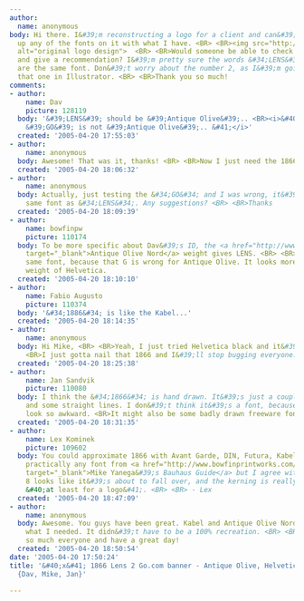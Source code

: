 ```yaml
---
author:
  name: anonymous
body: Hi there. I&#39;m reconstructing a logo for a client and can&#39;t seem to match
  up any of the fonts on it with what I have. <BR> <BR><img src="http://www.typophile.com/forums/messages/83/70292.jpg"
  alt="original logo design">  <BR> <BR>Would someone be able to check out my attachment
  and give a recommendation? I&#39;m pretty sure the words &#34;LENS&#34; and &#34;GO&#34;
  are the same font. Don&#39;t worry about the number 2, as I&#39;m going to pen-tool
  that one in Illustrator. <BR> <BR>Thank you so much!
comments:
- author:
    name: Dav
    picture: 128119
  body: '&#39;LENS&#39; should be &#39;Antique Olive&#39;.. <BR><i>&#40; Well.. But,
    &#39;GO&#39; is not &#39;Antique Olive&#39;.. &#41;</i>'
  created: '2005-04-20 17:55:03'
- author:
    name: anonymous
  body: Awesome! That was it, thanks! <BR> <BR>Now I just need the 1866 part.
  created: '2005-04-20 18:06:32'
- author:
    name: anonymous
  body: Actually, just testing the &#34;GO&#34; and I was wrong, it&#39;s not the
    same font as &#34;LENS&#34;. Any suggestions? <BR> <BR>Thanks
  created: '2005-04-20 18:09:39'
- author:
    name: bowfinpw
    picture: 110174
  body: To be more specific about Dav&#39;s ID, the <a href="http://www.myfonts.com/fonts/linotype/antique-olive/18-antique-olive-nord-scal-48009/testdrive.html?s=LENS&amp;p=48"
    target="_blank">Antique Olive Nord</a> weight gives LENS. <BR> <BR>GO is not the
    same font, because that G is wrong for Antique Olive. It looks more like a heavy
    weight of Helvetica.
  created: '2005-04-20 18:10:10'
- author:
    name: Fabio Augusto
    picture: 110374
  body: '&#34;1886&#34; is like the Kabel...'
  created: '2005-04-20 18:14:35'
- author:
    name: anonymous
  body: Hi Mike, <BR> <BR>Yeah, I just tried Helvetica black and it&#39;s close enough.  <BR>
    <BR>I just gotta nail that 1866 and I&#39;ll stop bugging everyone. <BR> <BR>Thanks!
  created: '2005-04-20 18:25:38'
- author:
    name: Jan Sandvik
    picture: 110080
  body: I think the &#34;1866&#34; is hand drawn. It&#39;s just a couple of circles
    and some straight lines. I don&#39;t think it&#39;s a font, because the shapes
    look so awkward. <BR>It might also be some badly drawn freeware font.
  created: '2005-04-20 18:31:35'
- author:
    name: Lex Kominek
    picture: 109602
  body: You could approximate 1866 with Avant Garde, DIN, Futura, Kabel, Ronda, or
    practically any font from <a href="http://www.bowfinprintworks.com/BauhausFaces1.html"
    target="_blank">Mike Yanega&#39;s Bauhaus Guide</a> but I agree with Jan - that
    8 looks like it&#39;s about to fall over, and the kerning is really messed up
    &#40;at least for a logo&#41;. <BR> <BR> - Lex
  created: '2005-04-20 18:47:09'
- author:
    name: anonymous
  body: Awesome. You guys have been great. Kabel and Antique Olive Nord were exactly
    what I needed. It didn&#39;t have to be a 100% recreation. <BR> <BR>Again, thanks
    so much everyone and have a great day!
  created: '2005-04-20 18:50:54'
date: '2005-04-20 17:50:24'
title: '&#40;x&#41; 1866 Lens 2 Go.com banner - Antique Olive, Helvetica, hand drawn
  {Dav, Mike, Jan}'

---
```

